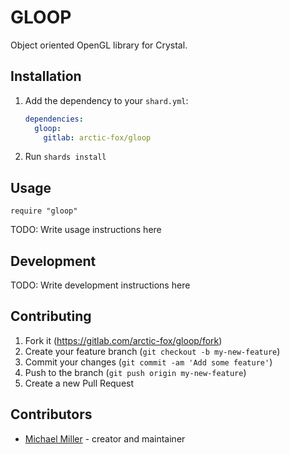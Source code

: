 # GLOOP

Object oriented OpenGL library for Crystal.

## Installation

1. Add the dependency to your `shard.yml`:

   ```yaml
   dependencies:
     gloop:
       gitlab: arctic-fox/gloop
   ```

2. Run `shards install`

## Usage

```crystal
require "gloop"
```

TODO: Write usage instructions here

## Development

TODO: Write development instructions here

## Contributing

1. Fork it (<https://gitlab.com/arctic-fox/gloop/fork>)
2. Create your feature branch (`git checkout -b my-new-feature`)
3. Commit your changes (`git commit -am 'Add some feature'`)
4. Push to the branch (`git push origin my-new-feature`)
5. Create a new Pull Request

## Contributors

- [Michael Miller](https://gitlab.com/arctic-fox) - creator and maintainer
